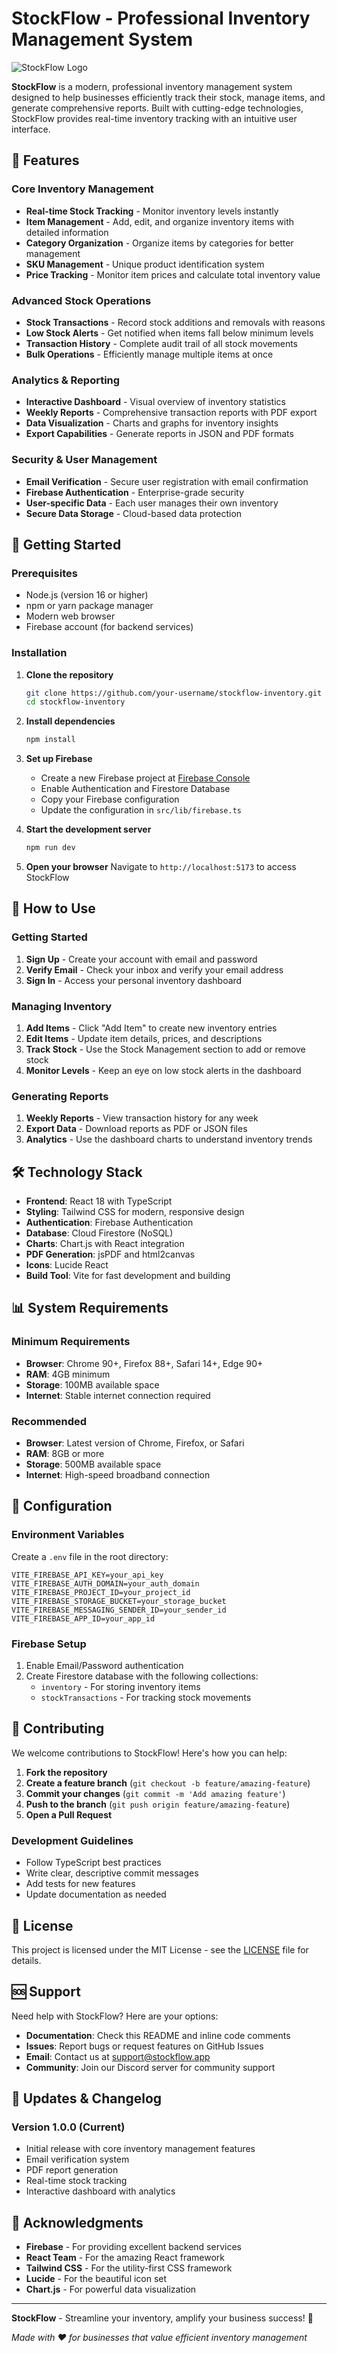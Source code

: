 # StockFlow - Professional Inventory Management System

![StockFlow Logo](https://via.placeholder.com/200x80/3B82F6/FFFFFF?text=StockFlow)

**StockFlow** is a modern, professional inventory management system designed to help businesses efficiently track their stock, manage items, and generate comprehensive reports. Built with cutting-edge technologies, StockFlow provides real-time inventory tracking with an intuitive user interface.

## 🌟 Features

### Core Inventory Management
- **Real-time Stock Tracking** - Monitor inventory levels instantly
- **Item Management** - Add, edit, and organize inventory items with detailed information
- **Category Organization** - Organize items by categories for better management
- **SKU Management** - Unique product identification system
- **Price Tracking** - Monitor item prices and calculate total inventory value

### Advanced Stock Operations
- **Stock Transactions** - Record stock additions and removals with reasons
- **Low Stock Alerts** - Get notified when items fall below minimum levels
- **Transaction History** - Complete audit trail of all stock movements
- **Bulk Operations** - Efficiently manage multiple items at once

### Analytics & Reporting
- **Interactive Dashboard** - Visual overview of inventory statistics
- **Weekly Reports** - Comprehensive transaction reports with PDF export
- **Data Visualization** - Charts and graphs for inventory insights
- **Export Capabilities** - Generate reports in JSON and PDF formats

### Security & User Management
- **Email Verification** - Secure user registration with email confirmation
- **Firebase Authentication** - Enterprise-grade security
- **User-specific Data** - Each user manages their own inventory
- **Secure Data Storage** - Cloud-based data protection

## 🚀 Getting Started

### Prerequisites
- Node.js (version 16 or higher)
- npm or yarn package manager
- Modern web browser
- Firebase account (for backend services)

### Installation

1. **Clone the repository**
   ```bash
   git clone https://github.com/your-username/stockflow-inventory.git
   cd stockflow-inventory
   ```

2. **Install dependencies**
   ```bash
   npm install
   ```

3. **Set up Firebase**
   - Create a new Firebase project at [Firebase Console](https://console.firebase.google.com)
   - Enable Authentication and Firestore Database
   - Copy your Firebase configuration
   - Update the configuration in `src/lib/firebase.ts`

4. **Start the development server**
   ```bash
   npm run dev
   ```

5. **Open your browser**
   Navigate to `http://localhost:5173` to access StockFlow

## 📱 How to Use

### Getting Started
1. **Sign Up** - Create your account with email and password
2. **Verify Email** - Check your inbox and verify your email address
3. **Sign In** - Access your personal inventory dashboard

### Managing Inventory
1. **Add Items** - Click "Add Item" to create new inventory entries
2. **Edit Items** - Update item details, prices, and descriptions
3. **Track Stock** - Use the Stock Management section to add or remove stock
4. **Monitor Levels** - Keep an eye on low stock alerts in the dashboard

### Generating Reports
1. **Weekly Reports** - View transaction history for any week
2. **Export Data** - Download reports as PDF or JSON files
3. **Analytics** - Use the dashboard charts to understand inventory trends

## 🛠️ Technology Stack

- **Frontend**: React 18 with TypeScript
- **Styling**: Tailwind CSS for modern, responsive design
- **Authentication**: Firebase Authentication
- **Database**: Cloud Firestore (NoSQL)
- **Charts**: Chart.js with React integration
- **PDF Generation**: jsPDF and html2canvas
- **Icons**: Lucide React
- **Build Tool**: Vite for fast development and building

## 📊 System Requirements

### Minimum Requirements
- **Browser**: Chrome 90+, Firefox 88+, Safari 14+, Edge 90+
- **RAM**: 4GB minimum
- **Storage**: 100MB available space
- **Internet**: Stable internet connection required

### Recommended
- **Browser**: Latest version of Chrome, Firefox, or Safari
- **RAM**: 8GB or more
- **Storage**: 500MB available space
- **Internet**: High-speed broadband connection

## 🔧 Configuration

### Environment Variables
Create a `.env` file in the root directory:
```env
VITE_FIREBASE_API_KEY=your_api_key
VITE_FIREBASE_AUTH_DOMAIN=your_auth_domain
VITE_FIREBASE_PROJECT_ID=your_project_id
VITE_FIREBASE_STORAGE_BUCKET=your_storage_bucket
VITE_FIREBASE_MESSAGING_SENDER_ID=your_sender_id
VITE_FIREBASE_APP_ID=your_app_id
```

### Firebase Setup
1. Enable Email/Password authentication
2. Create Firestore database with the following collections:
   - `inventory` - For storing inventory items
   - `stockTransactions` - For tracking stock movements

## 🤝 Contributing

We welcome contributions to StockFlow! Here's how you can help:

1. **Fork the repository**
2. **Create a feature branch** (`git checkout -b feature/amazing-feature`)
3. **Commit your changes** (`git commit -m 'Add amazing feature'`)
4. **Push to the branch** (`git push origin feature/amazing-feature`)
5. **Open a Pull Request**

### Development Guidelines
- Follow TypeScript best practices
- Write clear, descriptive commit messages
- Add tests for new features
- Update documentation as needed

## 📄 License

This project is licensed under the MIT License - see the [LICENSE](LICENSE) file for details.

## 🆘 Support

Need help with StockFlow? Here are your options:

- **Documentation**: Check this README and inline code comments
- **Issues**: Report bugs or request features on GitHub Issues
- **Email**: Contact us at support@stockflow.app
- **Community**: Join our Discord server for community support

## 🔄 Updates & Changelog

### Version 1.0.0 (Current)
- Initial release with core inventory management features
- Email verification system
- PDF report generation
- Real-time stock tracking
- Interactive dashboard with analytics

## 🙏 Acknowledgments

- **Firebase** - For providing excellent backend services
- **React Team** - For the amazing React framework
- **Tailwind CSS** - For the utility-first CSS framework
- **Lucide** - For the beautiful icon set
- **Chart.js** - For powerful data visualization

---

**StockFlow** - Streamline your inventory, amplify your business success! 🚀

*Made with ❤️ for businesses that value efficient inventory management*
